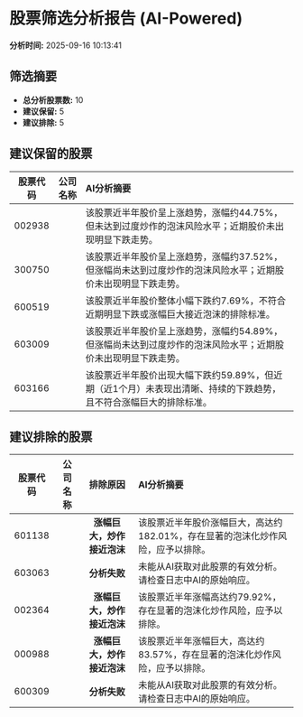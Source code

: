 # 股票筛选分析报告 (AI-Powered)

**分析时间:** 2025-09-16 10:13:41

## 筛选摘要

- **总分析股票数:** 10
- **建议保留:** 5
- **建议排除:** 5

## 建议保留的股票

| 股票代码 | 公司名称 | AI分析摘要 |
|:---:|:---:|:---|
| 002938 |  | 该股票近半年股价呈上涨趋势，涨幅约44.75%，但未达到过度炒作的泡沫风险水平；近期股价未出现明显下跌走势。 |
| 300750 |  | 该股票近半年股价呈上涨趋势，涨幅约37.52%，但涨幅尚未达到过度炒作的泡沫风险水平；近期股价未出现明显下跌走势。 |
| 600519 |  | 该股票近半年股价整体小幅下跌约7.69%，不符合近期明显下跌或涨幅巨大接近泡沫的排除标准。 |
| 603009 |  | 该股票近半年股价呈上涨趋势，涨幅约54.89%，但涨幅尚未达到过度炒作的泡沫风险水平；近期股价未出现明显下跌走势。 |
| 603166 |  | 该股票近半年股价出现大幅下跌约59.89%，但近期（近1个月）未表现出清晰、持续的下跌趋势，且不符合涨幅巨大的排除标准。 |

## 建议排除的股票

| 股票代码 | 公司名称 | 排除原因 | AI分析摘要 |
|:---:|:---:|:---:|:---|
| 601138 |  | **涨幅巨大，炒作接近泡沫** | 该股票近半年股价涨幅巨大，高达约182.01%，存在显著的泡沫化炒作风险，应予以排除。 |
| 603063 |  | **分析失败** | 未能从AI获取对此股票的有效分析。请检查日志中AI的原始响应。 |
| 002364 |  | **涨幅巨大，炒作接近泡沫** | 该股票近半年涨幅高达约79.92%，存在显著的泡沫化炒作风险，应予以排除。 |
| 000988 |  | **涨幅巨大，炒作接近泡沫** | 该股票近半年涨幅巨大，高达约83.57%，存在显著的泡沫化炒作风险，应予以排除。 |
| 600309 |  | **分析失败** | 未能从AI获取对此股票的有效分析。请检查日志中AI的原始响应。 |
